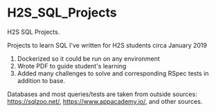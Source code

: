 # H2S_SQL_Projects
H2S SQL Projects. 

Projects to learn SQL I've written for H2S students circa January 2019
1. Dockerized so it could be run on any environment 
2. Wrote PDF to guide student's learning 
3. Added many challenges to solve and corresponding RSpec tests in addition to base. 

Databases and most queries/tests are taken from outside sources: https://sqlzoo.net/, https://www.appacademy.io/, and other sources.
